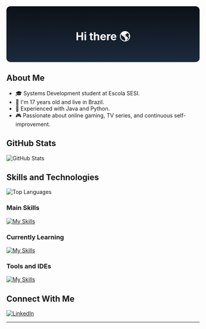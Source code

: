 <!-- Custom title and style -->
<div align="center" style="background: linear-gradient(to bottom, #0D1117, #1b2a3d); padding: 20px; border-radius: 10px; color: white;">
  <h1>Hi there 🌎</h1>
</div>

## About Me
- 🎓 Systems Development student at Escola SESI.
- 🌱 I'm 17 years old and live in Brazil.
- 🔧 Experienced with Java and Python.
- 🎮 Passionate about online gaming, TV series, and continuous self-improvement.

## GitHub Stats
<div style="display: flex; align-items: center;">
    <img src="https://github-readme-stats.vercel.app/api?username=Max-leal&show_icons=true&theme=tokyonight" alt="GitHub Stats">
</div>

## Skills and Technologies
<div><img src="https://github-readme-stats.vercel.app/api/top-langs/?username=Max-leal&layout=compact&theme=tokyonight" alt="Top Languages"></div>

### Main Skills
[![My Skills](https://skillicons.dev/icons?i=java,spring,lua,html,css&theme=dark)](https://skillicons.dev)

### Currently Learning
[![My Skills](https://skillicons.dev/icons?i=python,js,postman,mysql&theme=dark)](https://skillicons.dev)

### Tools and IDEs
[![My Skills](https://skillicons.dev/icons?i=eclipse,idea,vscode&theme=dark)](https://skillicons.dev)

## Connect With Me
[![LinkedIn](https://img.shields.io/badge/LinkedIn-0077B5?style=for-the-badge&logo=linkedin&logoColor=white)](https://www.linkedin.com/in/max-a-leal-da-silva-ab5713333/?originalSubdomain=br)

---
